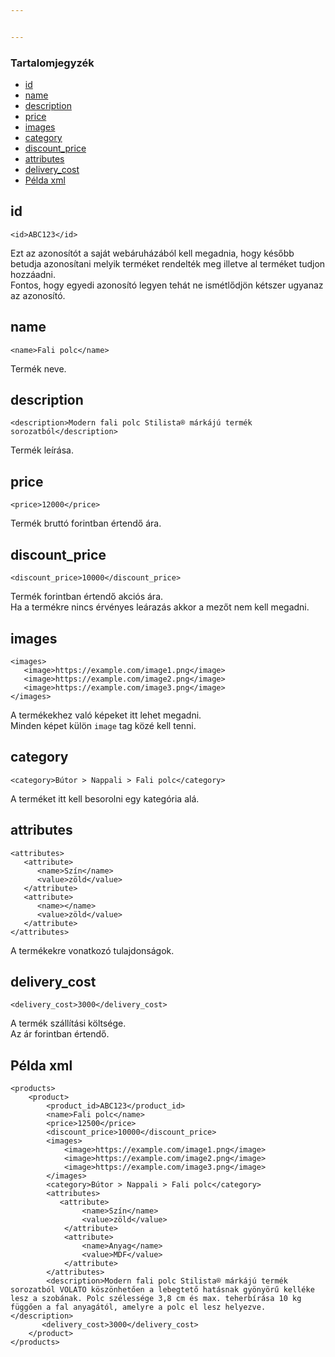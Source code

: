 ```yaml
---


---
```


<h3 id="tartalomjegyzék">Tartalomjegyzék</h3>
<ul>
<li><a href="#id">id</a></li>
<li><a href="#name">name</a></li>
<li><a href="#description">description</a></li>
<li><a href="#price">price</a></li>
<li><a href="#images">images</a></li>
<li><a href="#category">category</a></li>
<li><a href="#discount_price">discount_price</a></li>
<li><a href="#attributes">attributes</a></li>
<li><a href="#delivery_cost">delivery_cost</a></li>
<li><a href="#p%C3%A9lda-xml">Példa xml</a></li>
</ul>
<h2 id="id">id</h2>
<pre class=" language-xml"><code class="prism  language-xml"><span class="token tag"><span class="token tag"><span class="token punctuation">&lt;</span>id</span><span class="token punctuation">&gt;</span></span>ABC123<span class="token tag"><span class="token tag"><span class="token punctuation">&lt;/</span>id</span><span class="token punctuation">&gt;</span></span>
</code></pre>
<p>Ezt az azonosítót a saját webáruházából kell megadnia, hogy később betudja azonosítani melyik terméket rendelték meg illetve al terméket tudjon hozzáadni.<br>
Fontos, hogy egyedi azonosító legyen tehát ne ismétlődjön kétszer ugyanaz az azonosító.</p>
<h2 id="name">name</h2>
<pre class=" language-xml"><code class="prism  language-xml"><span class="token tag"><span class="token tag"><span class="token punctuation">&lt;</span>name</span><span class="token punctuation">&gt;</span></span>Fali polc<span class="token tag"><span class="token tag"><span class="token punctuation">&lt;/</span>name</span><span class="token punctuation">&gt;</span></span>
</code></pre>
<p>Termék neve.</p>
<h2 id="description">description</h2>
<pre class=" language-xml"><code class="prism  language-xml"><span class="token tag"><span class="token tag"><span class="token punctuation">&lt;</span>description</span><span class="token punctuation">&gt;</span></span>Modern fali polc Stilista® márkájú termék sorozatból<span class="token tag"><span class="token tag"><span class="token punctuation">&lt;/</span>description</span><span class="token punctuation">&gt;</span></span>
</code></pre>
<p>Termék leírása.</p>
<h2 id="price">price</h2>
<pre class=" language-xml"><code class="prism  language-xml"><span class="token tag"><span class="token tag"><span class="token punctuation">&lt;</span>price</span><span class="token punctuation">&gt;</span></span>12000<span class="token tag"><span class="token tag"><span class="token punctuation">&lt;/</span>price</span><span class="token punctuation">&gt;</span></span>
</code></pre>
<p>Termék bruttó forintban értendő ára.</p>
<h2 id="discount_price">discount_price</h2>
<pre class=" language-xml"><code class="prism  language-xml"><span class="token tag"><span class="token tag"><span class="token punctuation">&lt;</span>discount_price</span><span class="token punctuation">&gt;</span></span>10000<span class="token tag"><span class="token tag"><span class="token punctuation">&lt;/</span>discount_price</span><span class="token punctuation">&gt;</span></span>
</code></pre>
<p>Termék forintban értendő akciós ára.<br>
Ha a termékre nincs érvényes leárazás akkor a mezőt nem kell megadni.</p>
<h2 id="images">images</h2>
<pre class=" language-xml"><code class="prism  language-xml"><span class="token tag"><span class="token tag"><span class="token punctuation">&lt;</span>images</span><span class="token punctuation">&gt;</span></span>
   <span class="token tag"><span class="token tag"><span class="token punctuation">&lt;</span>image</span><span class="token punctuation">&gt;</span></span>https://example.com/image1.png<span class="token tag"><span class="token tag"><span class="token punctuation">&lt;/</span>image</span><span class="token punctuation">&gt;</span></span>
   <span class="token tag"><span class="token tag"><span class="token punctuation">&lt;</span>image</span><span class="token punctuation">&gt;</span></span>https://example.com/image2.png<span class="token tag"><span class="token tag"><span class="token punctuation">&lt;/</span>image</span><span class="token punctuation">&gt;</span></span>
   <span class="token tag"><span class="token tag"><span class="token punctuation">&lt;</span>image</span><span class="token punctuation">&gt;</span></span>https://example.com/image3.png<span class="token tag"><span class="token tag"><span class="token punctuation">&lt;/</span>image</span><span class="token punctuation">&gt;</span></span>
<span class="token tag"><span class="token tag"><span class="token punctuation">&lt;/</span>images</span><span class="token punctuation">&gt;</span></span>
</code></pre>
<p>A termékekhez való képeket itt lehet megadni.<br>
Minden képet külön <code>image</code> tag közé kell tenni.</p>
<h2 id="category">category</h2>
<pre class=" language-xml"><code class="prism  language-xml"><span class="token tag"><span class="token tag"><span class="token punctuation">&lt;</span>category</span><span class="token punctuation">&gt;</span></span>Bútor &gt; Nappali &gt; Fali polc<span class="token tag"><span class="token tag"><span class="token punctuation">&lt;/</span>category</span><span class="token punctuation">&gt;</span></span>
</code></pre>
<p>A terméket itt kell besorolni egy kategória alá.</p>
<h2 id="attributes">attributes</h2>
<pre class=" language-xml"><code class="prism  language-xml"><span class="token tag"><span class="token tag"><span class="token punctuation">&lt;</span>attributes</span><span class="token punctuation">&gt;</span></span>
   <span class="token tag"><span class="token tag"><span class="token punctuation">&lt;</span>attribute</span><span class="token punctuation">&gt;</span></span>
      <span class="token tag"><span class="token tag"><span class="token punctuation">&lt;</span>name</span><span class="token punctuation">&gt;</span></span>Szín<span class="token tag"><span class="token tag"><span class="token punctuation">&lt;/</span>name</span><span class="token punctuation">&gt;</span></span>
      <span class="token tag"><span class="token tag"><span class="token punctuation">&lt;</span>value</span><span class="token punctuation">&gt;</span></span>zöld<span class="token tag"><span class="token tag"><span class="token punctuation">&lt;/</span>value</span><span class="token punctuation">&gt;</span></span>
   <span class="token tag"><span class="token tag"><span class="token punctuation">&lt;/</span>attribute</span><span class="token punctuation">&gt;</span></span>
   <span class="token tag"><span class="token tag"><span class="token punctuation">&lt;</span>attribute</span><span class="token punctuation">&gt;</span></span>
      <span class="token tag"><span class="token tag"><span class="token punctuation">&lt;</span>name</span><span class="token punctuation">&gt;</span></span><span class="token tag"><span class="token tag"><span class="token punctuation">&lt;/</span>name</span><span class="token punctuation">&gt;</span></span>
      <span class="token tag"><span class="token tag"><span class="token punctuation">&lt;</span>value</span><span class="token punctuation">&gt;</span></span>zöld<span class="token tag"><span class="token tag"><span class="token punctuation">&lt;/</span>value</span><span class="token punctuation">&gt;</span></span>
   <span class="token tag"><span class="token tag"><span class="token punctuation">&lt;/</span>attribute</span><span class="token punctuation">&gt;</span></span>
<span class="token tag"><span class="token tag"><span class="token punctuation">&lt;/</span>attributes</span><span class="token punctuation">&gt;</span></span>
</code></pre>
<p>A termékekre vonatkozó tulajdonságok.</p>
<h2 id="delivery_cost">delivery_cost</h2>
<pre class=" language-xml"><code class="prism  language-xml"><span class="token tag"><span class="token tag"><span class="token punctuation">&lt;</span>delivery_cost</span><span class="token punctuation">&gt;</span></span>3000<span class="token tag"><span class="token tag"><span class="token punctuation">&lt;/</span>delivery_cost</span><span class="token punctuation">&gt;</span></span>
</code></pre>
<p>A termék szállítási költsége.<br>
Az ár forintban értendő.</p>
<h2 id="példa-xml">Példa xml</h2>
<pre class=" language-xml"><code class="prism  language-xml"><span class="token tag"><span class="token tag"><span class="token punctuation">&lt;</span>products</span><span class="token punctuation">&gt;</span></span>
    <span class="token tag"><span class="token tag"><span class="token punctuation">&lt;</span>product</span><span class="token punctuation">&gt;</span></span>
        <span class="token tag"><span class="token tag"><span class="token punctuation">&lt;</span>product_id</span><span class="token punctuation">&gt;</span></span>ABC123<span class="token tag"><span class="token tag"><span class="token punctuation">&lt;/</span>product_id</span><span class="token punctuation">&gt;</span></span>
        <span class="token tag"><span class="token tag"><span class="token punctuation">&lt;</span>name</span><span class="token punctuation">&gt;</span></span>Fali polc<span class="token tag"><span class="token tag"><span class="token punctuation">&lt;/</span>name</span><span class="token punctuation">&gt;</span></span>
        <span class="token tag"><span class="token tag"><span class="token punctuation">&lt;</span>price</span><span class="token punctuation">&gt;</span></span>12500<span class="token tag"><span class="token tag"><span class="token punctuation">&lt;/</span>price</span><span class="token punctuation">&gt;</span></span>
        <span class="token tag"><span class="token tag"><span class="token punctuation">&lt;</span>discount_price</span><span class="token punctuation">&gt;</span></span>10000<span class="token tag"><span class="token tag"><span class="token punctuation">&lt;/</span>discount_price</span><span class="token punctuation">&gt;</span></span>
        <span class="token tag"><span class="token tag"><span class="token punctuation">&lt;</span>images</span><span class="token punctuation">&gt;</span></span>
            <span class="token tag"><span class="token tag"><span class="token punctuation">&lt;</span>image</span><span class="token punctuation">&gt;</span></span>https://example.com/image1.png<span class="token tag"><span class="token tag"><span class="token punctuation">&lt;/</span>image</span><span class="token punctuation">&gt;</span></span>
            <span class="token tag"><span class="token tag"><span class="token punctuation">&lt;</span>image</span><span class="token punctuation">&gt;</span></span>https://example.com/image2.png<span class="token tag"><span class="token tag"><span class="token punctuation">&lt;/</span>image</span><span class="token punctuation">&gt;</span></span>
            <span class="token tag"><span class="token tag"><span class="token punctuation">&lt;</span>image</span><span class="token punctuation">&gt;</span></span>https://example.com/image3.png<span class="token tag"><span class="token tag"><span class="token punctuation">&lt;/</span>image</span><span class="token punctuation">&gt;</span></span>
        <span class="token tag"><span class="token tag"><span class="token punctuation">&lt;/</span>images</span><span class="token punctuation">&gt;</span></span>
        <span class="token tag"><span class="token tag"><span class="token punctuation">&lt;</span>category</span><span class="token punctuation">&gt;</span></span>Bútor &gt; Nappali &gt; Fali polc<span class="token tag"><span class="token tag"><span class="token punctuation">&lt;/</span>category</span><span class="token punctuation">&gt;</span></span>
        <span class="token tag"><span class="token tag"><span class="token punctuation">&lt;</span>attributes</span><span class="token punctuation">&gt;</span></span>
           <span class="token tag"><span class="token tag"><span class="token punctuation">&lt;</span>attribute</span><span class="token punctuation">&gt;</span></span>
                <span class="token tag"><span class="token tag"><span class="token punctuation">&lt;</span>name</span><span class="token punctuation">&gt;</span></span>Szín<span class="token tag"><span class="token tag"><span class="token punctuation">&lt;/</span>name</span><span class="token punctuation">&gt;</span></span>
                <span class="token tag"><span class="token tag"><span class="token punctuation">&lt;</span>value</span><span class="token punctuation">&gt;</span></span>zöld<span class="token tag"><span class="token tag"><span class="token punctuation">&lt;/</span>value</span><span class="token punctuation">&gt;</span></span>
            <span class="token tag"><span class="token tag"><span class="token punctuation">&lt;/</span>attribute</span><span class="token punctuation">&gt;</span></span>
            <span class="token tag"><span class="token tag"><span class="token punctuation">&lt;</span>attribute</span><span class="token punctuation">&gt;</span></span>
                <span class="token tag"><span class="token tag"><span class="token punctuation">&lt;</span>name</span><span class="token punctuation">&gt;</span></span>Anyag<span class="token tag"><span class="token tag"><span class="token punctuation">&lt;/</span>name</span><span class="token punctuation">&gt;</span></span>
                <span class="token tag"><span class="token tag"><span class="token punctuation">&lt;</span>value</span><span class="token punctuation">&gt;</span></span>MDF<span class="token tag"><span class="token tag"><span class="token punctuation">&lt;/</span>value</span><span class="token punctuation">&gt;</span></span>
            <span class="token tag"><span class="token tag"><span class="token punctuation">&lt;/</span>attribute</span><span class="token punctuation">&gt;</span></span>
        <span class="token tag"><span class="token tag"><span class="token punctuation">&lt;/</span>attributes</span><span class="token punctuation">&gt;</span></span>
        <span class="token tag"><span class="token tag"><span class="token punctuation">&lt;</span>description</span><span class="token punctuation">&gt;</span></span>Modern fali polc Stilista® márkájú termék sorozatból VOLATO köszönhetően a lebegtető hatásnak gyönyörű kelléke lesz a szobának. Polc szélessége 3,8 cm és max. teherbírása 10 kg függően a fal anyagától, amelyre a polc el lesz helyezve.<span class="token tag"><span class="token tag"><span class="token punctuation">&lt;/</span>description</span><span class="token punctuation">&gt;</span></span>
       <span class="token tag"><span class="token tag"><span class="token punctuation">&lt;</span>delivery_cost</span><span class="token punctuation">&gt;</span></span>3000<span class="token tag"><span class="token tag"><span class="token punctuation">&lt;/</span>delivery_cost</span><span class="token punctuation">&gt;</span></span>
    <span class="token tag"><span class="token tag"><span class="token punctuation">&lt;/</span>product</span><span class="token punctuation">&gt;</span></span>
<span class="token tag"><span class="token tag"><span class="token punctuation">&lt;/</span>products</span><span class="token punctuation">&gt;</span></span>
</code></pre>

